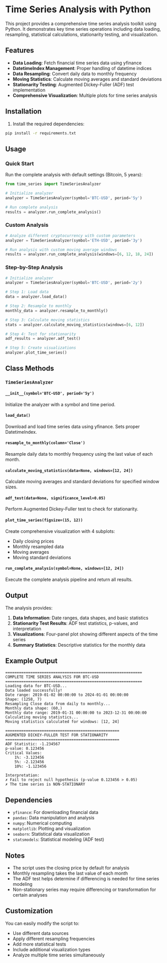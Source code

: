 # Time Series Analysis with Python

This project provides a comprehensive time series analysis toolkit using Python. It demonstrates key time series operations including data loading, resampling, statistical calculations, stationarity testing, and visualization.

## Features

- **Data Loading**: Fetch financial time series data using yfinance
- **DatetimeIndex Management**: Proper handling of datetime indices
- **Data Resampling**: Convert daily data to monthly frequency
- **Moving Statistics**: Calculate moving averages and standard deviations
- **Stationarity Testing**: Augmented Dickey-Fuller (ADF) test implementation
- **Comprehensive Visualization**: Multiple plots for time series analysis

## Installation

1. Install the required dependencies:
```bash
pip install -r requirements.txt
```

## Usage

### Quick Start

Run the complete analysis with default settings (Bitcoin, 5 years):

```python
from time_series import TimeSeriesAnalyzer

# Initialize analyzer
analyzer = TimeSeriesAnalyzer(symbol='BTC-USD', period='5y')

# Run complete analysis
results = analyzer.run_complete_analysis()
```

### Custom Analysis

```python
# Analyze different cryptocurrency with custom parameters
analyzer = TimeSeriesAnalyzer(symbol='ETH-USD', period='3y')

# Run analysis with custom moving average windows
results = analyzer.run_complete_analysis(windows=[6, 12, 18, 24])
```

### Step-by-Step Analysis

```python
# Initialize analyzer
analyzer = TimeSeriesAnalyzer(symbol='BTC-USD', period='2y')

# Step 1: Load data
data = analyzer.load_data()

# Step 2: Resample to monthly
monthly_data = analyzer.resample_to_monthly()

# Step 3: Calculate moving statistics
stats = analyzer.calculate_moving_statistics(windows=[6, 12])

# Step 4: Test for stationarity
adf_results = analyzer.adf_test()

# Step 5: Create visualizations
analyzer.plot_time_series()
```

## Class Methods

### `TimeSeriesAnalyzer`

#### `__init__(symbol='BTC-USD', period='5y')`
Initialize the analyzer with a symbol and time period.

#### `load_data()`
Download and load time series data using yfinance. Sets proper DatetimeIndex.

#### `resample_to_monthly(column='Close')`
Resample daily data to monthly frequency using the last value of each month.

#### `calculate_moving_statistics(data=None, windows=[12, 24])`
Calculate moving averages and standard deviations for specified window sizes.

#### `adf_test(data=None, significance_level=0.05)`
Perform Augmented Dickey-Fuller test to check for stationarity.

#### `plot_time_series(figsize=(15, 12))`
Create comprehensive visualization with 4 subplots:
- Daily closing prices
- Monthly resampled data
- Moving averages
- Moving standard deviations

#### `run_complete_analysis(symbol=None, windows=[12, 24])`
Execute the complete analysis pipeline and return all results.

## Output

The analysis provides:

1. **Data Information**: Date ranges, data shapes, and basic statistics
2. **Stationarity Test Results**: ADF test statistics, p-values, and interpretation
3. **Visualizations**: Four-panel plot showing different aspects of the time series
4. **Summary Statistics**: Descriptive statistics for the monthly data

## Example Output

```
============================================================
COMPLETE TIME SERIES ANALYSIS FOR BTC-USD
============================================================
Loading data for BTC-USD...
Data loaded successfully!
Date range: 2019-01-02 00:00:00 to 2024-01-01 00:00:00
Shape: (1258, 7)
Resampling Close data from daily to monthly...
Monthly data shape: (60,)
Monthly date range: 2019-01-31 00:00:00 to 2023-12-31 00:00:00
Calculating moving statistics...
Moving statistics calculated for windows: [12, 24]

==================================================
AUGMENTED DICKEY-FULLER TEST FOR STATIONARITY
==================================================
ADF Statistic: -1.234567
p-value: 0.123456
Critical Values:
	1%: -3.123456
	5%: -2.123456
	10%: -1.123456

Interpretation:
✗ Fail to reject null hypothesis (p-value 0.123456 > 0.05)
✗ The time series is NON-STATIONARY
```

## Dependencies

- `yfinance`: For downloading financial data
- `pandas`: Data manipulation and analysis
- `numpy`: Numerical computing
- `matplotlib`: Plotting and visualization
- `seaborn`: Statistical data visualization
- `statsmodels`: Statistical modeling (ADF test)

## Notes

- The script uses the closing price by default for analysis
- Monthly resampling takes the last value of each month
- The ADF test helps determine if differencing is needed for time series modeling
- Non-stationary series may require differencing or transformation for certain analyses

## Customization

You can easily modify the script to:
- Use different data sources
- Apply different resampling frequencies
- Add more statistical tests
- Include additional visualization types
- Analyze multiple time series simultaneously 
